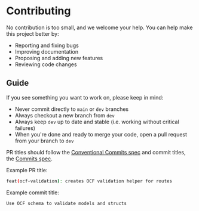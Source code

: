 # Contributing

No contribution is too small, and we welcome your help. You can help make this project better by:

- Reporting and fixing bugs
- Improving documentation
- Proposing and adding new features
- Reviewing code changes

## Guide

If you see something you want to work on, please keep in mind:

- Never commit directly to `main` or `dev` branches
- Always checkout a new branch from `dev`
- Always keep `dev` up to date and stable (i.e. working without critical failures)
- When you're done and ready to merge your code, open a pull request from your branch to `dev`

PR titles should follow the [Conventional Commits spec](https://www.conventionalcommits.org/en/v1.0.0/#summary) and commit titles, the [Commits spec](https://www.conventionalcommits.org/en/v1.0.0/#summary).

Example PR title:

```sh
feat(ocf-validation): creates OCF validation helper for routes
```

Example commit title:

```sh
Use OCF schema to validate models and structs
```
